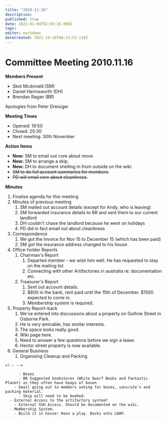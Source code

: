 ```yaml
---
title: "2010-11-16"
description: 
published: true
date: 2023-01-04T02:50:28.009Z
tags: 
editor: markdown
dateCreated: 2022-10-19T08:13:53.119Z
---
```


# Committee Meeting 2010.11.16

**Members Present**

-   Skot Mcdonald (SM)
-   Daniel Harmsworth (DH)
-   Brendan Ragan (BR)

Apologies from Peter Dreisiger

**Meeting Times**

-   Opened: 19:50
-   Closed: 20:30
-   Next meeting: 30th November

**Action Items**

-   **New:** SM to email out core about move.
-   **New:** SM to arrange a skip.
-   **New:** DH to document shelling in from outside on the wiki.
-   <s>SM to do full account summaries for members.</s>
-   <s>PD will email core about cleanliness.</s>

**Minutes**

1.  Finalise agenda for this meeting
2.  Minutes of previous meeting
    1.  SM mailed out account details (except for Andy, who is leaving)
    2.  SM forwarded insurance details to BR and sent them to our current landlord
    3.  DH couldn't chase the landlord because he went on holidays
    4.  PD did in fact email out about cleanliness
3.  Correspondence
    1.  We got the Invoice for Nov 15 to December 15 (which has been paid)
    2.  SM got the insurance address changed to his house
4.  Office-holder Reports
    1.  Chairman's Report
        1.  Departed member - we wish him well. He has requested to stay on the mailing list
        2.  Connecting with other Artifactories in australia re: documentation etc.
    2.  Treasurer's Report
        1.  Sent out account details.
        2.  \$800 in the bank, rent paid until the 15th of December. \$1500 expected to come in.
        3.  Membership system is required.
5.  Property Report-back
    1.  We've entered into discussions about a property on Guthrie Street in Osborne Park.
    2.  He is very amicable, has similar interests.
    3.  The space looks really good.
    4.  Wiki page here.
    5.  Need to answer a few questions before we sign a lease.
    6.  Hector street property is now available.
6.  General Business
    1.  Organising Cleanup and Packing

```{=html}
<!-- -->
```
          - Boxes
          - BR Suggested bookstores (White Dwarf Books and Fantastic Planet) as they often have heaps of boxen
        - Email going out to members asking for boxes, vans/ute's and packing material.
          - Skip will need to be booked.
      - External Access to the artifactory system?
        - External SSH Access. Should be documented on the wiki.
      - Membership System.
        - Build it in house! Have a play. Backs onto LDAP.
